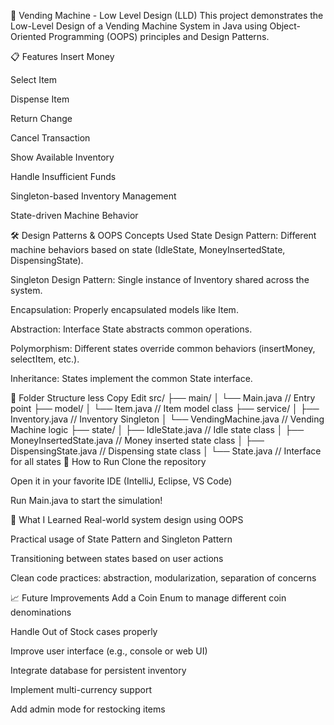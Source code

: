 🚀 Vending Machine - Low Level Design (LLD)
This project demonstrates the Low-Level Design of a Vending Machine System in Java using Object-Oriented Programming (OOPS) principles and Design Patterns.

📋 Features
Insert Money

Select Item

Dispense Item

Return Change

Cancel Transaction

Show Available Inventory

Handle Insufficient Funds

Singleton-based Inventory Management

State-driven Machine Behavior

🛠️ Design Patterns & OOPS Concepts Used
State Design Pattern: Different machine behaviors based on state (IdleState, MoneyInsertedState, DispensingState).

Singleton Design Pattern: Single instance of Inventory shared across the system.

Encapsulation: Properly encapsulated models like Item.

Abstraction: Interface State abstracts common operations.

Polymorphism: Different states override common behaviors (insertMoney, selectItem, etc.).

Inheritance: States implement the common State interface.

📂 Folder Structure
less
Copy
Edit
src/
├── main/
│   └── Main.java  // Entry point
├── model/
│   └── Item.java  // Item model class
├── service/
│   ├── Inventory.java  // Inventory Singleton
│   └── VendingMachine.java  // Vending Machine logic
├── state/
│   ├── IdleState.java  // Idle state class
│   ├── MoneyInsertedState.java  // Money inserted state class
│   ├── DispensingState.java  // Dispensing state class
│   └── State.java  // Interface for all states
📜 How to Run
Clone the repository

Open it in your favorite IDE (IntelliJ, Eclipse, VS Code)

Run Main.java to start the simulation!

🧠 What I Learned
Real-world system design using OOPS

Practical usage of State Pattern and Singleton Pattern

Transitioning between states based on user actions

Clean code practices: abstraction, modularization, separation of concerns

📈 Future Improvements
Add a Coin Enum to manage different coin denominations

Handle Out of Stock cases properly

Improve user interface (e.g., console or web UI)

Integrate database for persistent inventory

Implement multi-currency support

Add admin mode for restocking items

